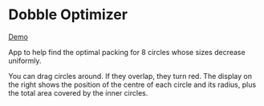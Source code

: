 # Dobble Optimizer #

[Demo](https://lexogram.github.io/dobble-optimizer/)

App to help find the optimal packing for 8 circles whose sizes decrease uniformly.

You can drag circles around. If they overlap, they turn red. The display on the right shows the position of the centre of each circle and its radius, plus the total area covered by the inner circles.